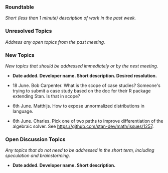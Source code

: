 ### Roundtable
_Short (less than 1 minute) description of work in the past week._

### Unresolved Topics
_Address any open topics from the past meeting._

### New Topics

_New topics that should be addressed immediately or by the next meeting._

* __Date added. Developer name.  Short description.  Desired resolution.__

* 18 June.  Bob Carpenter.  What is the scope of case studies?  Someone's trying to submit a case study based on the doc for their R package extending Stan.  Is that in scope?

* 6th June. Matthijs. How to expose unnormalized distributions in language.

* 6th June. Charles. Pick one of two paths to improve differentiation of the algebraic solver. See https://github.com/stan-dev/math/issues/1257.

### Open Discussion Topics

_Any topics that do not need to be addressed in the short term,
including speculation and brainstorming._

* __Date added. Developer name.  Short description.__
